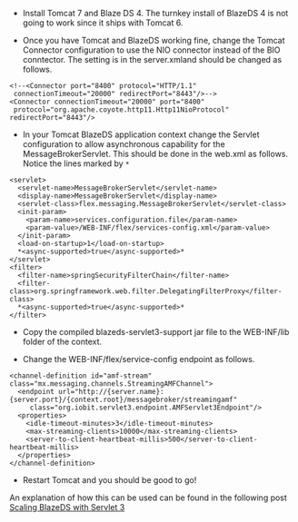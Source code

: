   * Install Tomcat 7 and Blaze DS 4. The turnkey install of BlazeDS 4 is not going to work since it ships with Tomcat 6.

  * Once you have Tomcat and BlazeDS working fine, change the Tomcat Connector configuration to use the NIO connector instead of the BIO conntector. The setting is in the server.xmland should be changed as follows.
```
<!--<Connector port="8400" protocol="HTTP/1.1"
 connectionTimeout="20000" redirectPort="8443"/>-->
<Connector connectionTimeout="20000" port="8400" 
 protocol="org.apache.coyote.http11.Http11NioProtocol" redirectPort="8443"/>
```

  * In your Tomcat BlazeDS application context change the Servlet configuration to allow asynchronous capability for the MessageBrokerServlet. This should be done in the web.xml as follows. Notice the lines marked by `*`
```
<servlet>
  <servlet-name>MessageBrokerServlet</servlet-name>
  <display-name>MessageBrokerServlet</display-name>
  <servlet-class>flex.messaging.MessageBrokerServlet</servlet-class>
  <init-param>
    <param-name>services.configuration.file</param-name>
    <param-value>/WEB-INF/flex/services-config.xml</param-value>
  </init-param>
  <load-on-startup>1</load-on-startup>
  *<async-supported>true</async-supported>*
</servlet>
<filter>
  <filter-name>springSecurityFilterChain</filter-name>
  <filter-class>org.springframework.web.filter.DelegatingFilterProxy</filter-class>
  *<async-supported>true</async-supported>*
</filter>
```

  * Copy the compiled blazeds-servlet3-support jar file to the WEB-INF/lib folder of the context.

  * Change the WEB-INF/flex/service-config endpoint as follows.
```
<channel-definition id="amf-stream" class="mx.messaging.channels.StreamingAMFChannel">
  <endpoint url="http://{server.name}:{server.port}/{context.root}/messagebroker/streamingamf" 
     class="org.iobit.servlet3.endpoint.AMFServlet3Endpoint"/>
  <properties>
    <idle-timeout-minutes>3</idle-timeout-minutes>
    <max-streaming-clients>10000</max-streaming-clients>
    <server-to-client-heartbeat-millis>500</server-to-client-heartbeat-millis>
  </properties>
</channel-definition>
```

  * Restart Tomcat and you should be good to go!


An explanation of how this can be used can be found in the following post
[Scaling BlazeDS with Servlet 3](http://blog.hiraash.org/2012/04/13/scaling-blazeds-with-servlet-3-concurrency/)